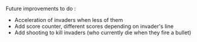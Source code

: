 Future improvements to do :
- Acceleration of invaders when less of them
- Add score counter, different scores depending on invader's line
- Add shooting to kill invaders (who currently die when they fire a bullet)